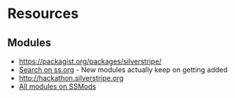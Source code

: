 # Resources

## Modules


* <https://packagist.org/packages/silverstripe/>
* [Search on ss.org](http://www.silverstripe.org/modules/?KeyWordSearch=&SupportLevelField%5BSilverStripe%5D=SilverStripe&SupportLevelField%5BCommunity%5D=Community&SSversionsField=3.0.0&sort=name) - New modules actually keep on getting added
* <http://hackathon.silverstripe.org>
* [All modules on SSMods](http://www.ssmods.com/developers/all-silverstripe-modules/) 
